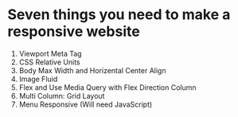 # Seven things you need to make a responsive website

1. Viewport Meta Tag
2. CSS Relative Units
3. Body Max Width and Horizental Center Align
4. Image Fluid
5. Flex and Use Media Query with Flex Direction Column
6. Multi Column: Grid Layout
7. Menu Responsive (Will need JavaScript)
